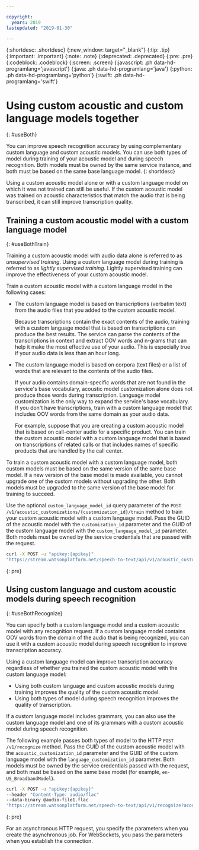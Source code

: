 ```yaml
---

copyright:
  years: 2019
lastupdated: "2019-01-30"

---
```


{:shortdesc: .shortdesc}
{:new_window: target="_blank"}
{:tip: .tip}
{:important: .important}
{:note: .note}
{:deprecated: .deprecated}
{:pre: .pre}
{:codeblock: .codeblock}
{:screen: .screen}
{:javascript: .ph data-hd-programlang='javascript'}
{:java: .ph data-hd-programlang='java'}
{:python: .ph data-hd-programlang='python'}
{:swift: .ph data-hd-programlang='swift'}

# Using custom acoustic and custom language models together
{: #useBoth}

You can improve speech recognition accuracy by using complementary custom language and custom acoustic models. You can use both types of model during training of your acoustic model and during speech recognition. Both models must be owned by the same service instance, and both must be based on the same base language model.
{: shortdesc}

Using a custom acoustic model alone or with a custom language model on which it was not trained can still be useful. If the custom acoustic model was trained on acoustic characteristics that match the audio that is being transcribed, it can still improve transcription quality.

## Training a custom acoustic model with a custom language model
{: #useBothTrain}

Training a custom acoustic model with audio data alone is referred to as *unsupervised training*. Using a custom language model during training is referred to as *lightly supervised training*. Lightly supervised training can improve the effectiveness of your custom acoustic model.

Train a custom acoustic model with a custom language model in the following cases:

-   The custom language model is based on transcriptions (verbatim text) from the audio files that you added to the custom acoustic model.

    Because transcriptions contain the exact contents of the audio, training with a custom language model that is based on transcriptions can produce the best results. The service can parse the contents of the transcriptions in context and extract OOV words and n-grams that can help it make the most effective use of your audio. This is especially true if your audio data is less than an hour long.
-   The custom language model is based on corpora (text files) or a list of words that are relevant to the contents of the audio files.

    If your audio contains domain-specific words that are not found in the service's base vocabulary, acoustic model customization alone does not produce those words during transcription. Language model customization is the only way to expand the service's base vocabulary. If you don't have transcriptions, train with a custom language model that includes OOV words from the same domain as your audio data.

    For example, suppose that you are creating a custom acoustic model that is based on call-center audio for a specific product. You can train the custom acoustic model with a custom language model that is based on transcriptions of related calls or that includes names of specific products that are handled by the call center.

To train a custom acoustic model with a custom language model, both custom models must be based on the same version of the same base model. If a new version of the base model is made available, you cannot upgrade one of the custom models without upgrading the other. Both models must be upgraded to the same version of the base model for training to succeed.

Use the optional `custom_language_model_id` query parameter of the `POST /v1/acoustic_customizations/{customization_id}/train` method to train your custom acoustic model with a custom language model. Pass the GUID of the acoustic model with the `customization_id` parameter and the GUID of the custom language model with the `custom_language_model_id` parameter. Both models must be owned by the service credentials that are passed with the request.

```bash
curl -X POST -u "apikey:{apikey}"
"https://stream.watsonplatform.net/speech-to-text/api/v1/acoustic_customizations/{customization_id}/train?custom_language_model_id={customization_id}"
```
{: pre}

## Using custom language and custom acoustic models during speech recognition
{: #useBothRecognize}

You can specify both a custom language model and a custom acoustic model with any recognition request. If a custom language model contains OOV words from the domain of the audio that is being recognized, you can use it with a custom acoustic model during speech recognition to improve transcription accuracy.

Using a custom language model can improve transcription accuracy regardless of whether you trained the custom acoustic model with the custom language model:

-   Using both custom language and custom acoustic models during training improves the quality of the custom acoustic model.
-   Using both types of model during speech recognition improves the quality of transcription.

If a custom language model includes grammars, you can also use the custom language model and one of its grammars with a custom acoustic model during speech recognition.

The following example passes both types of model to the HTTP `POST /v1/recognize` method. Pass the GUID of the custom acoustic model with the `acoustic_customization_id` parameter and the GUID of the custom language model with the `language_customization_id` parameter. Both models must be owned by the service credentials passed with the request, and both must be based on the same base model (for example, `en-US_BroadbandModel`).

```bash
curl -X POST -u "apikey:{apikey}"
--header "Content-Type: audio/flac"
--data-binary @audio-file1.flac
"https://stream.watsonplatform.net/speech-to-text/api/v1/recognize?acoustic_customization_id={customization_id}&language_customization_id={customization_id}"
```
{: pre}

For an asynchronous HTTP request, you specify the parameters when you create the asynchronous job. For WebSockets, you pass the parameters when you establish the connection.
